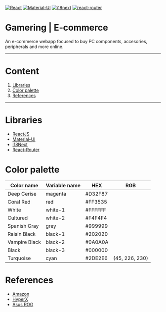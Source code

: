 [![React](https://img.shields.io/badge/1.18.1-61DAFB?style=for-the-badge&logo=react&label=React&labelColor=20232A)](https://reactjs.org/) [![Material-UI](https://img.shields.io/badge/5.7.0-0081CB?style=for-the-badge&logo=mui&label=Material-UI&labelColor=FFFFFF)](https://mui.com/) [![i18next](https://img.shields.io/badge/21.8.3-26A699?style=for-the-badge&logo=i18next&label=i18next&labelColor=FFFFFF)](https://www.i18next.com/) [![react-router](https://img.shields.io/badge/6.3.0-CE0C1B?style=for-the-badge&logo=react-router&label=react-router&labelColor=121212)](https://reactrouter.com/) 
						
						
# Gamering | E-commerce
An e-commerce webapp focused to buy PC components, accesories, peripherals and more online.
- - -
# Content
1. [Libraries](#libraries)
2. [Color palette](#color-palette)
3. [References](#references)
- - -
# Libraries
- [ReactJS](https://reactjs.org/)
- [Material-UI](https://mui.com/)
- [i18Next](https://www.i18next.com/)
- [React-Router](https://reactrouter.com/)
# Color palette
|Color name|Variable name|HEX|RGB|
|-|-|-|-|
|Deep Cerise|magenta|#D32F87||
|Coral Red|red|#FF3535||
|White|white-1|#FFFFFF||
|Cultured|white-2|#F4F4F4||
|Spanish Gray|grey|#999999||
|Raisin Black|black-1|#202020||
|Vampire Black|black-2|#0A0A0A||
|Black|black-3|#000000||
|Turquoise|cyan|#2DE2E6|(45, 226, 230)|
# References
- [Amazon](https://www.amazon.com/)
- [HyperX](https://www.hyperxgaming.com/)
- [Asus ROG](https://rog.asus.com/)
